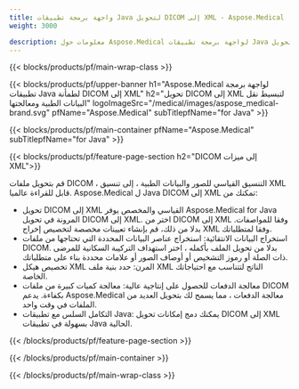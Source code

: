 ```yaml
---
title: واجهة برمجة تطبيقات Java لتحويل DICOM إلى XML - Aspose.Medical
weight: 3000

description: معلومات حول Aspose.Medical لواجهة برمجة تطبيقات Java لتحويل DICOM إلى XML
---
```


{{< blocks/products/pf/main-wrap-class >}}

{{< blocks/products/pf/upper-banner h1="Aspose.Medical لواجهة برمجة تطبيقات Java لطمأنة DICOM إلى XML" h2="تحويل DICOM إلى XML لتبسيط نقل البيانات الطبية ومعالجتها" logoImageSrc="/medical/images/aspose_medical-brand.svg" pfName="Aspose.Medical" subTitlepfName="for Java" >}}

{{< blocks/products/pf/main-container pfName="Aspose.Medical" subTitlepfName="for Java" >}}

{{< blocks/products/pf/feature-page-section h2="DICOM إلى ميزات XML">}}

<p>قم بتحويل ملفات DICOM ، التنسيق القياسي للصور والبيانات الطبية ، إلى تنسيق XML قابل للقراءة عالميا. Aspose.Medical ل Java DICOM إلى XML تمكنك من:</p>

<ul>
<li>تحويل DICOM إلى XML القياسي والمخصص يوفر Aspose.Medical for Java المرونة في تحويل DICOM إلى XML. اختر من DICOM إلى XML وفقا للمواصفات. بدلا من ذلك، قم بإنشاء تعيينات مخصصة لتخصيص إخراج XML وفقا لمتطلباتك.</li>
<li>استخراج البيانات الانتقائية: استخراج عناصر البيانات المحددة التي تحتاجها من ملفات DICOM. بدلا من تحويل الملف بأكمله ، اختر استهداف التركيبة السكانية للمرضى ذات الصلة أو رموز التشخيص أو أوصاف الصور أو علامات محددة بناء على متطلباتك.</li>
<li>تخصيص هيكل XML المرن: حدد بنية ملف XML الناتج لتتناسب مع احتياجاتك الخاصة.</li>
<li>معالجة الدفعات للحصول على إنتاجية عالية: معالجة كميات كبيرة من ملفات DICOM بكفاءة. يدعم Aspose.Medical معالجة الدفعات ، مما يسمح لك بتحويل العديد من الملفات في وقت واحد.</li>
<li>التكامل السلس مع تطبيقات Java: يمكنك دمج إمكانات تحويل DICOM إلى XML بسهولة في تطبيقات Java الحالية.</li>
</ul>

{{< /blocks/products/pf/feature-page-section >}}

{{< /blocks/products/pf/main-container >}}

{{< /blocks/products/pf/main-wrap-class >}}